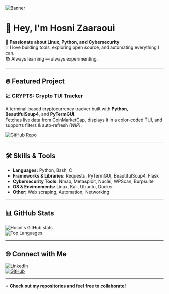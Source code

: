 ![Banner]([https://media.licdn.com/dms/image/v2/D5616AQE3A2sWE_cBtg/profile-displaybackgroundimage-shrink_350_1400/B56Zhf_wn3HkAY-/0/1753957215821?e=1757548800&v=beta&t=fidZbI8I6m7DOsgBtoKPjP03RNTCTyBsTYy2yBJMmuE])
# 👋 Hey, I'm Hosni Zaaraoui

🚀 **Passionate about Linux, Python, and Cybersecurity**  
💡 I love building tools, exploring open source, and automating everything I can.  
📚 Always learning — always experimenting.

---

## 🔥 Featured Project

### 💹 CRYPTS: Crypto TUI Tracker
A terminal-based cryptocurrency tracker built with **Python**, **BeautifulSoup4**, and **PyTermGUI**.  
Fetches live data from CoinMarketCap, displays it in a color-coded TUI, and supports filters & auto-refresh *(WIP)*.

[![GitHub Repo](https://img.shields.io/badge/🔗%20View%20on%20GitHub-blue)](https://github.com/hosnizaaraoui/CRYPTS)



---

## 🛠 Skills & Tools
- **Languages:** Python, Bash, C
- **Frameworks & Libraries:** Requests, PyTermGUI, BeautifulSoup4, Flask
- **Cybersecurity Tools:** Nmap, Metasploit, Nuclei, WPScan, Burpsuite
- **OS & Environments:** Linux, Kali, Ubuntu, Docker
- **Other:** Web scraping, Automation, Networking

---

## 📊 GitHub Stats
![Hosni's GitHub stats](https://github-readme-stats.vercel.app/api?username=hosnizaaraoui&show_icons=true&theme=radical)  
![Top Languages](https://github-readme-stats.vercel.app/api/top-langs/?username=hosnizaaraoui&layout=compact&theme=radical)

---

## 🌐 Connect with Me
[![LinkedIn](https://img.shields.io/badge/LinkedIn-blue?logo=linkedin&logoColor=white)](https://www.linkedin.com/in/hosni-zaaraoui/)  
[![GitHub](https://img.shields.io/badge/GitHub-black?logo=github&logoColor=white)](https://github.com/hosnizaaraoui)  

---

⭐ **Check out my repositories and feel free to collaborate!**
